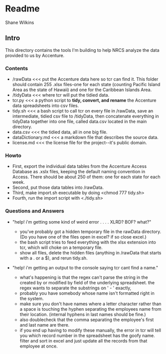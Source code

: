 # Readme

Shane Wilkins

## Intro

This directory contains the tools I'm building to help NRCS analyze the data provided to us by Accenture.


### Contents

* /rawData  <<< put the Accenture data here so tcr can find it. This folder should contain 255 .xlsx files-one for each state (counting Pacific Island Area as the state of Hawaii) and one for the Caribbean Islands Area.
* /tidyData <<< where tcr will put the tidied data.
* tcr.py <<< a python script to **tidy, convert, and rename** the Accenture data spreadsheets into csv files.
* tidy.sh <<< a bash script to call tcr on every file in /rawData, save an intermediate, tidied csv file to /tidyData, then concatenate everything in tidyData together into one file, called data.csv located in the main directory.
* data.csv <<< the tidied data, all in one big file.
* dataDictionary.md <<< a markdown file that describes the source data.
* license.md <<< the license file for the project--it's public domain.


### Howto

* First, export the individual data tables from the Accenture Access Database as .xslx files, keeping the default naming convention in Access. There should be about 250 of them: one for each state for each week.
* Second, put those data tables into /rawData.
* Third, make import.sh executable by doing <chmod 777 tidy.sh>
* Fourth, run the import script with <./tidy.sh>

### Questions and Answers

* "help! i'm getting some kind of weird error . . . . XLRD? BOF? what?"
  - you've probably got a hidden temporary file in the rawData directory. (Do you have one of the files open in excel? if so close excel.)
  - the bash script tries to feed everything with the xlsx extension into tcr, which will choke on a temporary file.
  - show all files, delete the hidden files (anything in /rawData that starts with a . or a $), and rerun tidy.sh.

* "help! i'm getting an output to the console saying tcr cant find a name."
  - what's happening is that the regex can't parse the string in the created by or modified by field of the underlying spreadsheet. the regex wants to separate the substrings on ' - ' exactly,
  - probably you have somebody whose name isn't formatted right in the system.
  - make sure you don't have names where a letter character rather than a space is touching the hyphen separating the employees name from their location. (internal hyphens in last names should be fine.)
  - also doublecheck that the comma separating the employee's first and last name are there.
  - if you end up having to modify these manually, the error in tcr will tell you which record number in the spreadsheet has the goofy name. filter and sort in excel and just update all the records from that employee at once.
